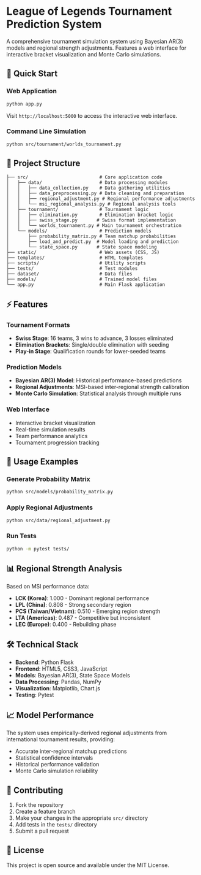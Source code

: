 # League of Legends Tournament Prediction System

A comprehensive tournament simulation system using Bayesian AR(3) models and regional strength adjustments. Features a web interface for interactive bracket visualization and Monte Carlo simulations.

## 🚀 Quick Start

### Web Application
```bash
python app.py
```
Visit `http://localhost:5000` to access the interactive web interface.

### Command Line Simulation
```bash
python src/tournament/worlds_tournament.py
```

## 📁 Project Structure

```
├── src/                          # Core application code
│   ├── data/                     # Data processing modules
│   │   ├── data_collection.py    # Data gathering utilities
│   │   ├── data_preprocessing.py # Data cleaning and preparation
│   │   ├── regional_adjustment.py # Regional performance adjustments
│   │   └── msi_regional_analysis.py # Regional analysis tools
│   ├── tournament/               # Tournament logic
│   │   ├── elimination.py        # Elimination bracket logic
│   │   ├── swiss_stage.py       # Swiss format implementation
│   │   └── worlds_tournament.py # Main tournament orchestration
│   └── models/                   # Prediction models
│       ├── probability_matrix.py # Team matchup probabilities
│       ├── load_and_predict.py  # Model loading and prediction
│       └── state_space.py       # State space modeling
├── static/                       # Web assets (CSS, JS)
├── templates/                    # HTML templates
├── scripts/                      # Utility scripts
├── tests/                        # Test modules
├── dataset/                      # Data files
├── models/                       # Trained model files
└── app.py                        # Main Flask application
```

## ⚡ Features

### Tournament Formats
- **Swiss Stage**: 16 teams, 3 wins to advance, 3 losses eliminated
- **Elimination Brackets**: Single/double elimination with seeding
- **Play-in Stage**: Qualification rounds for lower-seeded teams

### Prediction Models
- **Bayesian AR(3) Model**: Historical performance-based predictions
- **Regional Adjustments**: MSI-based inter-regional strength calibration
- **Monte Carlo Simulation**: Statistical analysis through multiple runs

### Web Interface
- Interactive bracket visualization
- Real-time simulation results
- Team performance analytics
- Tournament progression tracking

## 🎯 Usage Examples

### Generate Probability Matrix
```bash
python src/models/probability_matrix.py
```

### Apply Regional Adjustments
```bash
python src/data/regional_adjustment.py
```

### Run Tests
```bash
python -m pytest tests/
```

## 📊 Regional Strength Analysis

Based on MSI performance data:
- **LCK (Korea)**: 1.000 - Dominant regional performance
- **LPL (China)**: 0.808 - Strong secondary region
- **PCS (Taiwan/Vietnam)**: 0.510 - Emerging region strength
- **LTA (Americas)**: 0.487 - Competitive but inconsistent
- **LEC (Europe)**: 0.400 - Rebuilding phase

## 🛠️ Technical Stack

- **Backend**: Python Flask
- **Frontend**: HTML5, CSS3, JavaScript
- **Models**: Bayesian AR(3), State Space Models
- **Data Processing**: Pandas, NumPy
- **Visualization**: Matplotlib, Chart.js
- **Testing**: Pytest

## 📈 Model Performance

The system uses empirically-derived regional adjustments from international tournament results, providing:
- Accurate inter-regional matchup predictions
- Statistical confidence intervals
- Historical performance validation
- Monte Carlo simulation reliability

## 🤝 Contributing

1. Fork the repository
2. Create a feature branch
3. Make your changes in the appropriate `src/` directory
4. Add tests in the `tests/` directory
5. Submit a pull request

## 📄 License

This project is open source and available under the MIT License.